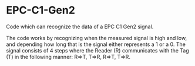 # EPC-C1-Gen2
Code which can recognize the data of a EPC C1 Gen2 signal.

The code works by recognizing when the measured signal is high and low, and depending how long that is the signal either represents a 1 or a 0. The signal consists of 4 steps where the Reader (R) communicates with the Tag (T) in the following manner: R=>T, T=>R, R=>T, T=>R. 

